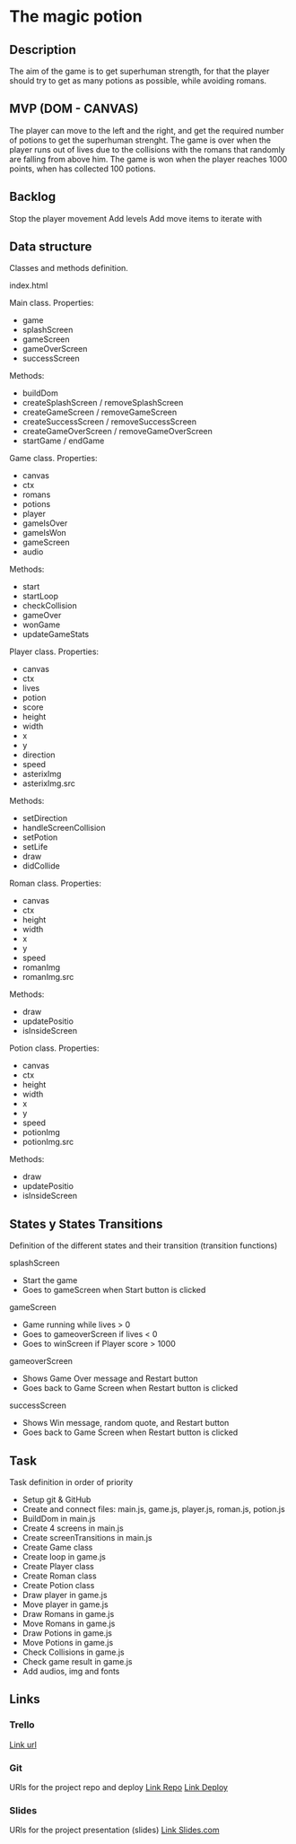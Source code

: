 # The magic potion

## Description
The aim of the game is to get superhuman strength, for that the player should try to get as many potions as possible, while avoiding romans.


## MVP (DOM - CANVAS)
The player can move to the left and the right, and get the required number of potions to get the superhuman strenght. The game is over when the player runs out of lives due to the collisions with the romans that randomly are falling from above him. The game is won when the player reaches 1000 points, when has collected 100 potions.


## Backlog
Stop the player movement
Add levels
Add move items to iterate with

## Data structure
Classes and methods definition.

index.html

Main class.
Properties:
- game
- splashScreen
- gameScreen
- gameOverScreen
- successScreen

Methods: 
- buildDom
- createSplashScreen / removeSplashScreen
- createGameScreen / removeGameScreen
- createSuccessScreen / removeSuccessScreen
- createGameOverScreen / removeGameOverScreen
- startGame / endGame

Game class.
Properties:
- canvas
- ctx
- romans
- potions
- player
- gameIsOver
- gameIsWon
- gameScreen
- audio

Methods:
- start
- startLoop
- checkCollision
- gameOver
- wonGame
- updateGameStats

Player class.
Properties:
- canvas
- ctx
- lives
- potion
- score
- height
- width
- x
- y
- direction
- speed
- asterixImg
- asterixImg.src

Methods:
- setDirection
- handleScreenCollision
- setPotion
- setLife
- draw
- didCollide

Roman class.
Properties:
- canvas
- ctx
- height
- width
- x
- y
- speed
- romanImg
- romanImg.src

Methods:
- draw
- updatePositio
- isInsideScreen

Potion class.
Properties:
- canvas
- ctx
- height
- width
- x
- y
- speed
- potionImg
- potionImg.src

Methods:
- draw
- updatePositio
- isInsideScreen


## States y States Transitions
Definition of the different states and their transition (transition functions)

splashScreen
- Start the game
- Goes to gameScreen when Start button is clicked

gameScreen
- Game running while lives > 0
- Goes to gameoverScreen if lives < 0
- Goes to winScreen if Player score > 1000

gameoverScreen
- Shows Game Over message and Restart button
- Goes back to Game Screen when Restart button is clicked

successScreen
- Shows Win message, random quote, and Restart button
- Goes back to Game Screen when Restart button is clicked

## Task
Task definition in order of priority

- Setup git & GitHub
- Create and connect files: main.js, game.js, player.js, roman.js, potion.js
- BuildDom in main.js
- Create 4 screens in main.js
- Create screenTransitions in main.js
- Create Game class
- Create loop in game.js
- Create Player class
- Create Roman class
- Create Potion class
- Draw player in game.js
- Move player in game.js
- Draw Romans in game.js
- Move Romans in game.js
- Draw Potions in game.js
- Move Potions in game.js
- Check Collisions in game.js
- Check game result in game.js
- Add audios, img and fonts


## Links


### Trello
[Link url](https://trello.com/b/vEfwGIKp/game)


### Git
URls for the project repo and deploy
[Link Repo](https://github.com/cucabel/The-magic-potion)
[Link Deploy](https://cucabel.github.io/The-magic-potion/)


### Slides
URls for the project presentation (slides)
[Link Slides.com](https://docs.google.com/presentation/d/1jO7IY5U1ve2GpcmYmiNnJMGrfWd_GqJzvjnkz__DDZ4/edit?usp=sharing)
